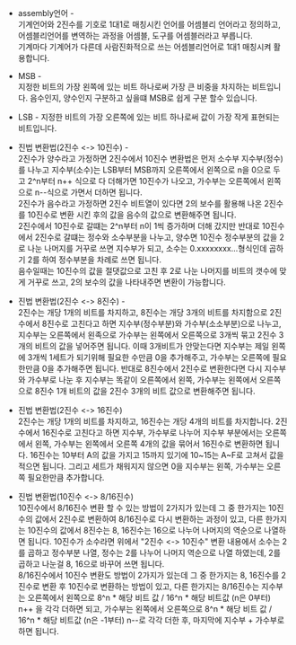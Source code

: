 - assembly언어 -                                                                                                                                  
기계언어와 2진수를 기호로 1대1로 매칭시킨 언어를 어셈블리 언어라고 정의하고, 어셈블리언어를 변역하는 과정을 어셈블, 도구를 어셈블러라고 부릅니다.                                             
기계마다 기계어가 다른데 사람진화적으로 쓰는 어셈블리언어로 1대1 매칭시켜 활용합니다.                                                                                 

- MSB -                                                                                                                                                      
지정한 비트의 가장 왼쪽에 있는 비트 하나로써 가장 큰 비중을 차지하는 비트입니다. 음수인지, 양수인지 구분하고 싶을떄 MSB로 쉽게 구분 할수 있습니다.                                                                                       

- LSB -
  지정한 비트의 가장 오른쪽에 있는 비트 하나로써 값이 가장 작게 표현되는 비트입니다.                                                                                                                               

- 진법 변환법(2진수 <-> 10진수) -                                                                                                                               
2진수가 양수라고 가정하면 2진수에서 10진수 변환법은 먼저 소수부 지수부(정수)를 나누고 지수부(소수)는 LSB부터 MSB까지 오른쪽에서 왼쪽으로 n을 0으로 두고 2^n부터 n++ 식으로 다 더해가면 10진수가 나오고,
가수부는 오른쪽에서 왼쪽으로 n--식으로 가면서 더하면 됩니다.                                                                                                                               
2진수가 음수라고 가정하면 2진수 비트열이 있다면 2의 보수를 활용해 나온 2진수를 10진수로 변환 시킨 후의 값을 음수의 값으로 변환해주면 됩니다.                                                                                             
2진수에서 10진수로 갈떄는 2^n부터 n이 1씩 증가하며 더해 갔지만 반대로 10진수에서 2진수로 갈떄는 정수와 소수부분을 나누고, 양수면  10진수 정수부분의 값을 2로 나눈 나머지를 거꾸로 쓰면 지수부가 되고, 소수는 0.xxxxxxxx...형식인데
곱하기 2를 하여 정수부분을 차례로 쓰면 됩니다.                                                                                                                                 
음수일때는 10진수의 값을 절댓값으로 고친 후 2로 나눈 나머지를 비트의 갯수에 맞게 거꾸로 쓰고, 2의 보수의 값을 나타내주면 변환이 가능합니다.                                                                                              

- 진법 변환법(2진수 <-> 8진수) -                                                                                                                               
2진수는 개당 1개의 비트를 차지하고, 8진수는 개당 3개의 비트를 차지함으로 2진수에서 8진수로 고친다고 하면 지수부(정수부분)와 가수부(소소부분)으로 나누고, 지수부는 오른쪽에서 왼족으로
가수부는 왼쪽에서 오른쪽으로 3개씩 묶고 2진수 3개의 비트의 값을 넣어주면 됩니다. 이때 3개비트가 안맞는다면 지수부는 제일 왼쪽에 3개씩 1세트가 되기위해 필요한 수만큼 0을 추가해주고,
가수부는 오른쪽에 필요한만큼 0을 추가해주면 됩니다. 반대로 8진수에서 2진수로 변환한다면 다시 지수부와 가수부로 나눈 후 지수부는 똑같이 오른쪽에서 왼쪽, 가수부는 왼쪽에서 오른쪽으로 8진수
1개 비트의 값을 2진수 3개의 비트 값으로 변환해주면 됩니다.                                                                                                                               

- 진법 변환법(2진수 <-> 16진수)                                                                                                                               
2진수는 개당 1개의 비트를 차지하고, 16진수는 개당 4개의 비트를 차지합니다. 2진수에서 16진수로 고친다고 하면 지수부, 가수부로 나누어 지수부 부분에서는 오른쪽에서 왼쪽, 가수부는 왼쪽에서 오른쪽 4개의 값을
묶어서 16진수로 변환하면 됩니다. 16진수는 10부터 A의 값을 가지고 15까지 있기에 10~15는 A~F로 고쳐서 값을 적으면 됩니다. 그리고 세트가 채워지지 않으면 0을 지수부는 왼쪽, 가수부는 오른쪽 필요한만큼 추가합니다.  

- 진법 변환법(10진수 <-> 8/16진수)                                                                                                                               
10진수에서 8/16진수 변환 할 수 있는 방법이 2가지가 있는데 그 중 한가지는 10진수의 값에서 2진수로 변환하여 8/16진수로 다시 변환하는 과정이 있고, 다른 한가지는 10진수의 값에서 8진수는 8, 16진수는 16으로 나누어
나머지의 역순으로 나열하면 됩니다. 10진수가 소수라면 위에서 "2진수 <-> 10진수" 변환 내용에서 소수는 2를 곱하고 정수부분 나열, 정수는 2를 나누어 나머지 역순으로 나열 하였는데, 2를 곱하고 나눈걸 8, 16으로 바꾸어
쓰면 됩니다.                                                                                                                               
8/16진수에서 10진수 변환도 방법이 2가지가 있는데 그 중 한가지는 8, 16진수를 2진수로 변환 후 10진수로 변환하는 방법이 있고, 다른 한가지는 8/16진수는 지수부는 오른쪽에서 왼쪽으로 8^n * 해당 비트 값 / 16^n * 해당 비트값 (n은 0부터) n++
을 각각 더하면 되고, 가수부는 왼쪽에서 오른쪽으로 8^n * 해당 비트 값 / 16^n * 해당 비트값 (n은 -1부터) n--로 각각 더한 후, 마지막에 지수부 + 가수부로 하면 됩니다.



 
